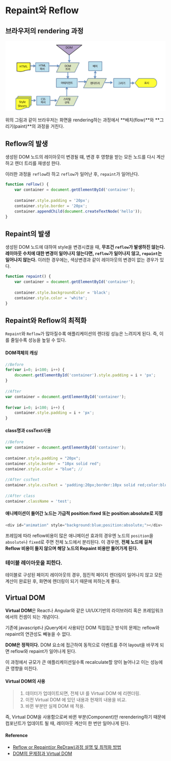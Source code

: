 # Repaint와 Reflow

## 브라우저의 rendering 과정

![브라우저의 렌더링](/Web/images/rendering.png)

위의 그림과 같이 브라우저는 화면을 rendering하는 과정에서 **배치(flow)**와 **그리기(paint)**의 과정을 거친다.

## Reflow의 발생

생성된 DOM 노드의 레이아웃이 변경될 떄, 변경 후 영향을 받는 모든 노드를 다시 계산하고 렌더 트리를 재생성 한다.

이러한 과정을 `reflow`라 하고 `reflow`가 일어난 후, `repaint`가 일어난다.

```javascript
function reFlow() {
    var container = document.getElementById('container');

    container.style.padding = '20px';
    container.style.border = '20px';
    container.appendChild(document.createTextNode('hello'));
}

```

## Repaint의 발생

생성된 DOM 노드에 대하여 style을 변경시켰을 때, **무조건 `reflow`가 발생하진 않는다.**
**레이아웃 수치에 대한 변경이 일어나지 않는다면, `reflow`가 일어나지 않고, `repaint`는 일어나지 않는다.**
이러한 경우에는, 색상변경과 같이 레이아웃의 변경이 없는 경우가 있다.

```javascript
function repaint() {
    var container = document.getElementById('container');

    container.style.backgroundColor = 'black';
    container.style.color = 'white';
}

```

## Repaint와 Reflow의 최적화

`Repaint`와 `Reflow`가 많아질수록 애플리케이션의 렌더링 성능은 느려지게 된다.
즉, 이를 줄일수록 성능을 높일 수 있다.

#### DOM객체의 캐싱
```javascript
//Before
for(var i=0; i<100; i++) {
	document.getElementById('container').style.padding = i + 'px';
}

//After
var container = document.getElementById('container');

for(var i=0; i<100; i++) {
	container.style.padding = i + 'px';
}
```

#### class명과 cssText사용

```javascript
//Before
var container = document.getElementById('container');

container.style.padding = "20px";
container.style.border = "10px solid red";
container.style.color = "blue"; //

//After cssText
container.style.cssText = 'padding:20px;border:10px solid red;color:blue;';

//After class
container.className = 'test';
```

#### 애니메이션이 들어간 노드는 가급적 position:fixed 또는 position:absolute로 지정

``` javascript
<div id="animation" style="background:blue;position:absolute;"></div>
```

프레임에 따라 reflow비용이 많은 애니메이션 효과의 경우엔 노드의 `position`을 `absolute`나 `fixed`로 주면 전체 노드에서 분리된다.
이 경우엔, **전체 노드에 걸쳐 Reflow 비용이 들지 않으며 해당 노드의 Repaint 비용만 들어가게 된다.**

### 테이블 레이아웃을 피한다.
테이블로 구성된 페이지 레이아웃의 경우, 점진적 페이지 렌더링이 일어나지 않고 모든 계산이 완료된 후, 화면에 렌더링이 되기 때문에 피하는게 좋다.


## Virtual DOM

**Virtual DOM**은 React나 Angular와 같은 UI/UX기반의 라이브러리 혹은 프레임워크에서의 컨셈이 되는 개념이다.

기존에 javascript나 jQuery에서 사용되던 DOM 직접접근 방식의 문제는 reflow와 repaint의 연관성도 빼놓을 수 없다.

**DOM은 정적이다.**
DOM 요소에 접근하여 동적으로 이벤트를 주어 layout을 바꾸게 되면 reflow와 repaint가 일어나게 된다.

이 과정에서 규모가 큰 애플리케이션일수록 recalculate할 양이 늘어나고 이는 성능에 큰 영향을 미친다.

#### Virtual DOM의 사용

> 1. 데이터가 업데이트되면, 전체 UI 를 Virtual DOM 에 리렌더링.
> 2. 이전 Virtual DOM 에 있던 내용과 현재의 내용을 비교.
> 3. 바뀐 부분만 실제 DOM 에 적용.

즉, Virtual DOM을 사용함으로써 바뀐 부분(Component)만 rerendering하기 때문에 컴포넌트가 업데이트 될 때, 레이아웃 계산이 한 번만 일어나게 된다.

#### Reference

* [Reflow or Repaint(or ReDraw)과정 설명 및 최적화 방법](http://webclub.tistory.com/346)
* [DOM의 문제점과 Virtual DOM](https://velopert.com/775)

